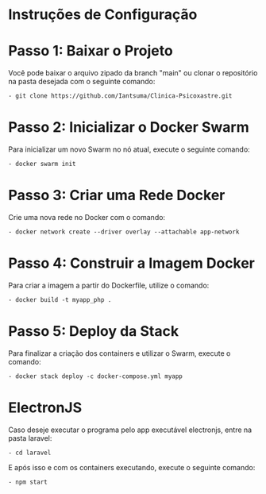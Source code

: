 # Instruções de Configuração
# Passo 1: Baixar o Projeto
Você pode baixar o arquivo zipado da branch "main" ou clonar o repositório na pasta desejada com o seguinte comando:
```
- git clone https://github.com/Iantsuma/Clinica-Psicoxastre.git
```
# Passo 2: Inicializar o Docker Swarm
Para inicializar um novo Swarm no nó atual, execute o seguinte comando:
```
- docker swarm init
```
# Passo 3: Criar uma Rede Docker
Crie uma nova rede no Docker com o comando:
```
- docker network create --driver overlay --attachable app-network
```
# Passo 4: Construir a Imagem Docker
Para criar a imagem a partir do Dockerfile, utilize o comando:
```
- docker build -t myapp_php .
```
# Passo 5: Deploy da Stack
Para finalizar a criação dos containers e utilizar o Swarm, execute o comando:
```
- docker stack deploy -c docker-compose.yml myapp
```

# ElectronJS
Caso deseje executar o programa pelo app executável electronjs, entre na pasta laravel:
```
- cd laravel
```
  
E após isso e com os containers executando, execute o seguinte comando:
```
- npm start
```

